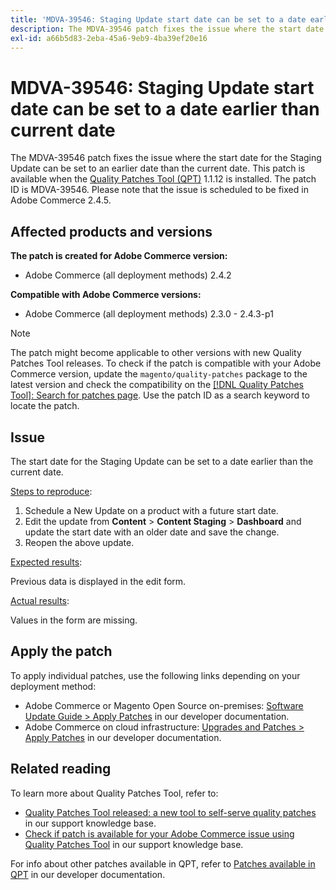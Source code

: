 ```yaml
---
title: 'MDVA-39546: Staging Update start date can be set to a date earlier than current date'
description: The MDVA-39546 patch fixes the issue where the start date for the Staging Update can be set to an earlier date than the current date. This patch is available when the [Quality Patches Tool (QPT)](/help/announcements/adobe-commerce-announcements/magento-quality-patches-released-new-tool-to-self-serve-quality-patches.md) 1.1.12 is installed. The patch ID is MDVA-39546. Please note that the issue is scheduled to be fixed in Adobe Commerce 2.4.5.
exl-id: a66b5d83-2eba-45a6-9eb9-4ba39ef20e16
---
```

# MDVA-39546: Staging Update start date can be set to a date earlier than current date

The MDVA-39546 patch fixes the issue where the start date for the Staging Update can be set to an earlier date than the current date. This patch is available when the [Quality Patches Tool (QPT)](/help/announcements/adobe-commerce-announcements/magento-quality-patches-released-new-tool-to-self-serve-quality-patches.md) 1.1.12 is installed. The patch ID is MDVA-39546. Please note that the issue is scheduled to be fixed in Adobe Commerce 2.4.5.

## Affected products and versions

**The patch is created for Adobe Commerce version:**

* Adobe Commerce (all deployment methods) 2.4.2

**Compatible with Adobe Commerce versions:**

* Adobe Commerce (all deployment methods) 2.3.0 - 2.4.3-p1

>[!NOTE]
>
>The patch might become applicable to other versions with new Quality Patches Tool releases. To check if the patch is compatible with your Adobe Commerce version, update the `magento/quality-patches` package to the latest version and check the compatibility on the [[!DNL Quality Patches Tool]: Search for patches page](https://devdocs.magento.com/quality-patches/tool.html#patch-grid). Use the patch ID as a search keyword to locate the patch.

## Issue

The start date for the Staging Update can be set to a date earlier than the current date.

<u>Steps to reproduce</u>:

1. Schedule a New Update on a product with a future start date.
1. Edit the update from **Content** > **Content Staging** > **Dashboard** and update the start date with an older date and save the change.
1. Reopen the above update.

<u>Expected results</u>:

Previous data is displayed in the edit form.

<u>Actual results</u>:

Values in the form are missing.

## Apply the patch

To apply individual patches, use the following links depending on your deployment method:

* Adobe Commerce or Magento Open Source on-premises: [Software Update Guide > Apply Patches](https://devdocs.magento.com/guides/v2.4/comp-mgr/patching/mqp.html) in our developer documentation.
* Adobe Commerce on cloud infrastructure: [Upgrades and Patches > Apply Patches](https://devdocs.magento.com/cloud/project/project-patch.html) in our developer documentation.

## Related reading

To learn more about Quality Patches Tool, refer to:

* [Quality Patches Tool released: a new tool to self-serve quality patches](/help/announcements/adobe-commerce-announcements/magento-quality-patches-released-new-tool-to-self-serve-quality-patches.md) in our support knowledge base.
* [Check if patch is available for your Adobe Commerce issue using Quality Patches Tool](/help/support-tools/patches-available-in-qpt-tool/check-patch-for-magento-issue-with-magento-quality-patches.md) in our support knowledge base.

For info about other patches available in QPT, refer to [Patches available in QPT](https://devdocs.magento.com/quality-patches/tool.html#patch-grid) in our developer documentation.
